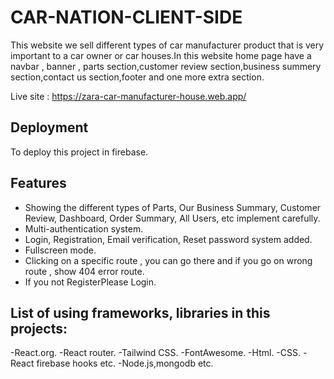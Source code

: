 # CAR-NATION-CLIENT-SIDE   

This website we sell different types of car manufacturer product that is very important to a car owner or car houses.In this website home page have a navbar , banner , parts section,customer review section,business summery section,contact us section,footer and one more extra section.

Live site : https://zara-car-manufacturer-house.web.app/

## Deployment

To deploy this project in firebase.

## Features

- Showing the different types of Parts, Our Business Summary, Customer Review,
  Dashboard, Order Summary, All Users, etc implement carefully.
- Multi-authentication system.
- Login, Registration, Email verification, Reset password system added.
- Fullscreen mode.
- Clicking on a specific route , you can go there and if you go on wrong route , show 404 error route.
- If you not RegisterPlease Login.

## List of using frameworks, libraries in this projects:

-React.org.
-React router.
-Tailwind CSS.
-FontAwesome.
-Html.
-CSS.
-React firebase hooks etc.
-Node.js,mongodb etc.
